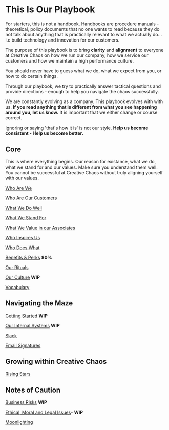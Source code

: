 # This Is Our Playbook
For starters, this is not a handbook. Handbooks are procedure manuals - theoretical, policy documents that no one wants to read because they do not talk about anything that is practically relevant to what we actually do... i.e build technology and innovation for our customers.

The purpose of this playbook is to bring **clarity** and **alignment** to everyone at Creative Chaos on how we run our company, how we service our customers and how we maintain a high performance culture.

You should never have to guess what we do, what we expect from you, or how to do certain things.

Through our playbook, we try to practically answer tactical questions and provide directions - enough to help you navigate the chaos successfully.

We are constantly evolving as a company. This playbook evolves with with us. **If you read anything that is different from what you see happening around you, let us know.** It is important that we either change or course correct. 

Ignoring or saying 'that's how it is' is not our style. **Help us become consistent - Help us become better.**

## Core
This is where everything begins. Our reason for existance, what we do, what we stand for and our values. Make sure you understand them well. You cannot be successful at Creative Chaos without truly aligning yourself with our values.

[Who Are We](whoarewe.md)

[Who Are Our Customers](whoareourcustomers.md)

[What We Do Well](whatwedowell.md)

[What We Stand For](ourcompanyvalues.md)

[What We Value in our Associates](whatwevalueinassociates.md)

[Who Inspires Us](whoinspiresus.md)

[Who Does What](whodoeswhat.md)

[Benefits & Perks](benefitsperks.md) **80%**

[Our Rituals](ourrituals.md)

[Our Culture](ourculture.md) **WIP**

[Vocabulary](vocabulary.md)


## Navigating the Maze

[Getting Started](gettingstarted.md) **WIP**

[Our Internal Systems](internalsystems.md) **WIP**

[Slack](slack.md)

[Email Signatures](emailsignatures.md)


## Growing within Creative Chaos

[Rising Stars](risingstars.md)


## Notes of Caution
[Business Risks](businessrisks.md) **WIP**

[Ethical, Moral and Legal Issues](ethicalmorallegal.md)- **WIP**

[Moonlighting](moonlighting.md)

